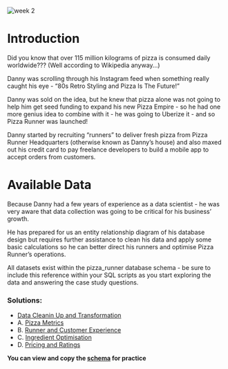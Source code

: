 ![week 2](https://github.com/olubadero/Danny_Mas_8-week_SQL_Challenge/assets/111298078/7ff76950-b862-4a8f-89a6-bbb9637f5dc5)

# Introduction
Did you know that over 115 million kilograms of pizza is consumed daily worldwide??? (Well according to Wikipedia anyway…)

Danny was scrolling through his Instagram feed when something really caught his eye - “80s Retro Styling and Pizza Is The Future!”

Danny was sold on the idea, but he knew that pizza alone was not going to help him get seed funding to expand his new Pizza Empire - so he had one more genius idea to combine with it - he was going to Uberize it - and so Pizza Runner was launched!

Danny started by recruiting “runners” to deliver fresh pizza from Pizza Runner Headquarters (otherwise known as Danny’s house) and also maxed out his credit card to pay freelance developers to build a mobile app to accept orders from customers.

# Available Data
Because Danny had a few years of experience as a data scientist - he was very aware that data collection was going to be critical for his business’ growth.

He has prepared for us an entity relationship diagram of his database design but requires further assistance to clean his data and apply some basic calculations so he can better direct his runners and optimise Pizza Runner’s operations.

All datasets exist within the pizza_runner database schema - be sure to include this reference within your SQL scripts as you start exploring the data and answering the case study questions.

### Solutions:
- [Data Cleanin Up and Transformation](https://github.com/olubadero/Danny_Mas_8-week_SQL_Challenge/blob/main/Week_2_Challenge/Data%20Clean%20Up%20and%20Transformation.md)
- A. [Pizza Metrics](https://github.com/olubadero/Danny_Mas_8-week_SQL_Challenge/blob/main/Week_2_Challenge/Pizza%20Metrics.md)
- B. [Runner and Customer Experience](https://github.com/olubadero/Danny_Mas_8-week_SQL_Challenge/blob/main/Week_2_Challenge/Runner%20and%20Customer%20Experience.md)
- C. [Ingredient Optimisation](https://github.com/olubadero/Danny_Mas_8-week_SQL_Challenge/blob/main/Week_2_Challenge/Ingredient%20Optimisation.md)
- D. [Pricing and Ratings](https://github.com/olubadero/Danny_Mas_8-week_SQL_Challenge/blob/main/Week_2_Challenge/Pricing%20and%20Ratings.md)

**You can view and copy the [schema](https://github.com/olubadero/Danny_Mas_8-week_SQL_Challenge/blob/main/Week_2_Challenge/Pizza%20Runner%20Schema.sql) for practice**
